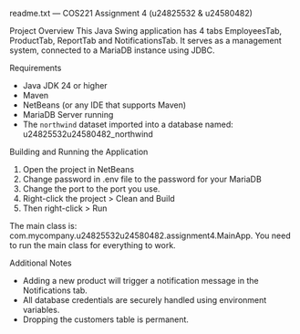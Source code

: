 readme.txt — COS221 Assignment 4 (u24825532 & u24580482)

Project Overview
This Java Swing application has 4 tabs EmployeesTab, ProductTab, ReportTab and NotificationsTab. It serves as a management system, connected to a MariaDB instance using JDBC.

Requirements
- Java JDK 24 or higher
- Maven
- NetBeans (or any IDE that supports Maven)
- MariaDB Server running
- The `northwind` dataset imported into a database named:
  u24825532u24580482_northwind

Building and Running the Application
1. Open the project in NetBeans
2. Change password in .env file to the password for your MariaDB
3. Change the port to the port you use.
4. Right-click the project > Clean and Build
5. Then right-click > Run

The main class is:
com.mycompany.u24825532u24580482.assignment4.MainApp. You need to run the main class for everything to work.

Additional Notes
- Adding a new product will trigger a notification message in the Notifications tab.
- All database credentials are securely handled using environment variables.
- Dropping the customers table is permanent.


